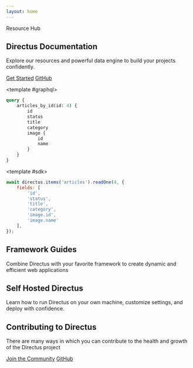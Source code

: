 ```yaml
---
layout: home
---
```


<script setup>
  import Footer from "./.vitepress/components/home/Footer.vue"
  import SelfHosting from "./.vitepress/components/home/SelfHosting.vue"
  import Article from "./.vitepress/components/home/Article.vue"
  import Github from "./.vitepress/components/home/icons/Github.vue"
  import Divider from "./.vitepress/components/Divider.vue"
  import SnippetToggler from "./.vitepress/components/SnippetToggler.vue"
  import Pattern from "./.vitepress/components/Pattern.vue"
  import { data as articles } from "./index.data.js"
</script>

<section class="hero padding-box">
  <div class="section-container section-padding--hero flex">
    <div class="hero-content">
      <p class="hero-badge">Resource Hub</p>
      <h1 class="m-20 ">Directus Documentation</h1>
      <p class="m-20">
       Explore our resources and powerful data engine to build your projects confidently.
      </p>
      <div class="hero-buttons">
        <a class="primary-btn" href="/getting-started/quickstart">Get Started</a>
        <a class="secondary-btn inline-flex"
        href="https://github.com/directus/directus/" target="_blank">GitHub<Github style="margin-left: 6px;"/></a
        >
      </div>
    </div>
    <div class="hero-toggler">

<SnippetToggler :choices="['REST', 'GraphQL', 'SDK']" label="API">
<template #rest>

```js
GET /items/products/4?
	fields[]=id,status,title,category,image.id,image.name
```

</template>

<template #graphql>

```graphql
query {
	articles_by_id(id: 4) {
		id
		status
		title
		category
		image {
			id
			name
		}
	}
}
```

</template>

<template #sdk>

```js
await directus.items('articles').readOne(4, {
	fields: [
		'id',
		'status',
		'title',
		'category',
		'image.id',
		'image.name'
	],
});
```

</template>
</SnippetToggler>
  </div>
  <div class="hero-pattern">
    <Pattern />
  </div>

</div>
</section>

<div class="padding-box">
	<section class="section-container section-padding--lg">
	<Tabs class="white-bg" :tabs="['Developer Reference', 'User Guide']">
		<template #developer-reference>
		<Card
			title="Database APIs"
			text="Use our dynamic REST and GraphQL APIs to access and efficiently manage your data."
			url="/reference/introduction"
			icon="api"
			/>
		<Card
			title="Data Model"
			text="Structure and organize items in your collection, while also establishing relationships between them."
			url="/app/data-model"
			icon="database"
			/>
			<Card
			title="Authentication"
			text="Use our powerful and simple authentication features in your own applications."
			url="/reference/authentication"
			icon="lock"
			/>
			<Card
			title="Extensions"
			text="Build, modify or expand any feature needed for your project with our flexible extensions."
			url="/extensions/introduction"
			icon="extension"
			/>
			<Card
			title="Realtime"
			text="Access real-time data in your project with WebSockets, backed by your database."
			url="/guides/real-time/getting-started/"
			icon="bolt"
			/>
			<Card
			title="Flows"
			text="Create custom, event-driven data processing and task automation workflows."
			url="/app/flows"
			icon="flowsheet"
			/>
		</template>
		<template #user-guide>
			<Card
			title="Content Module"
			text="Empower your entire team to interact with and manage items in your collection."
			url="/user-guide/content-module/content"
			icon="deployed_code"
			/>
			<Card
			title="User Management"
			text="Learn about adding users, granular roles, and access permissions to your projects."
			url="/user-guide/user-management/users-roles-permissions"
			icon="group"
			/>
			<Card
			title="File Storage"
			text="Store and retrieve files, use storage adapters, and learn about media transformations."
			url="/user-guide/file-library/files"
			icon="folder_copy"
			/>
			<Card
			title="Insights Dashboard"
			text="Build custom analytics dashboards directly from your data to gain meaningful business insights. "
			url="/user-guide/insights/dashboards"
			icon="insights"
			/>
			<Card
			title="Translation"
			text="Easily manage multilingual content, making your projects accessible and user-friendly for a global audience."
			url="/user-guide/content-module/translation-strings"
			icon="g_translate"
			/>
			<Card
			title="Directus Cloud"
			text="Explore key aspects of Directus Cloud including the dashboard, projects, and members."
			url="/user-guide/cloud/overview"
			icon="cloud"
			/>
		</template>
	</Tabs>
	</section>
</div>

<section class="gray-bg padding-box">
  <div class="section-container section-padding--md">
    <div class="header centered-text vp-doc">
      <h2>Framework Guides</h2>
      <p class="m-20 text-muted">
   Combine Directus with your favorite framework to create dynamic and efficient web applications
      </p>
    </div>
    <div class="grid-3">
      <Article title="Build a Static Website with Nuxt.js" tag="Nuxt.js" desc="Learn how to build a website using Directus as a CMS and Nuxt 3." img="/assets/nuxt-guide.png" url='/guides/headless-cms/build-static-website/nuxt-3' />
      <Article title="Set up Live Preview in a Next.js project" tag="Next.js" desc="By adding a preview URL, you can instantly see live changes made to your collection." img="/assets/next-guide1.png" url='/guides/headless-cms/live-preview/nextjs' />
      <Article title="Build a Multi-User Chat With React.js" tag="React.js" desc="Deep dive into how to use Directus websockets to build an interactive chat application." img="/assets/react-guide.png" url='/guides/real-time/chat/react' />
    </div>
  </div>
</section>

<section class="section-padding--md padding-box">
  <div class="section-container flex">
    <div class="header vp-doc max-width">
      <h2 class="sh-heading">Self Hosted <span style="white-space:nowrap;">Directus</span></h2>
      <p class="m-20 text-muted">
       Learn how to run Directus on your own machine, customize settings, and deploy with confidence.
      </p>
    </div>
    <div class="grid-2 m-20">
      <SelfHosting class="m-20" title="Get Started with Docker" desc="Get up and running with our Docker Guide." img="/assets/docker.png" url='/self-hosted/docker-guide' />
      <SelfHosting class="m-20" title="Config Options" desc="A reference of all possible settings in your project." img="/assets/config-options.png" url='/self-hosted/config-options' />
    </div>
  </div>
</section>

<div class="padding-box">
	<div class="section-container">
		<Divider />
	</div>
</div>

<div class="padding-box">
<section class="section-container section-padding--md">
  <div class="header centered-text vp-doc">
    <h2>Contributing to Directus</h2>
    <p class="m-20 text-muted">
     There are many ways in which you can contribute to the health and growth of the Directus project
    </p>
    <div>
      <a class="outline-btn" href="https://discord.com/invite/directus" target="_blank" rel="noreferrer noopener">Join the Community</a>
      <a class="secondary-btn inline-flex " href="https://github.com/directus/directus/" target="_blank" rel="noreferrer noopener">GitHub<Github style="margin-left: 6px;"/></a
        >
    </div>

  </div>
  <div class="grid-3">
   <Card
    h="3"
    title="Request a Feature"
    text="Propose new features to improve Directus. Find out how we use GitHub Discussions to organize requests."
    url="/contributing/feature-request-process"
    icon="post_add"
    />
    <Card
    h="3"
    title="Contribute via Code"
    text="Make a significant impact with code contributions. Read our Pull Request process and find out about our CLA."
    url="/contributing/introduction"
    icon="code"
    />
    <Card
    h="3"
    title="Sponsorship & Advocacy"
    text="Sponsor our project, increase its visibility and find out how to share the word with others!"
    url="/contributing/sponsor"
    icon="handshake"
    />

  </div>
</section>
</div>

<Footer />

<style scoped>
	@import './home.css';
</style>
